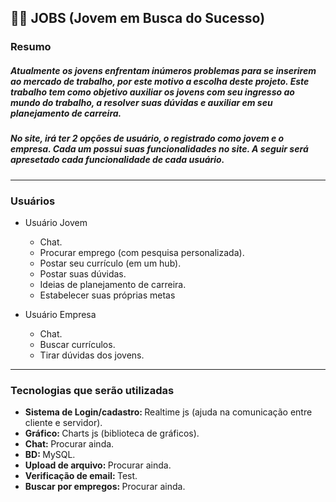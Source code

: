<h2>
  👷🏼 JOBS (Jovem em Busca do Sucesso)
</h2>

<h3>
  Resumo
</h3>

<h5>
  Atualmente os jovens enfrentam inúmeros problemas para se inserirem ao mercado de trabalho, por este motivo a escolha deste projeto. Este trabalho tem como objetivo auxiliar os jovens com seu ingresso ao mundo do trabalho, a resolver suas dúvidas e auxiliar em seu planejamento de carreira.
</h5>

<h5>
  No site, irá ter 2 opções de usuário, o registrado como jovem e o empresa. Cada um possui suas funcionalidades no site. A seguir será apresetado cada funcionalidade de cada usuário.
</h5>

<hr>

<h3>
  Usuários
</h3>


  - Usuário Jovem
    - Chat.
    - Procurar emprego (com pesquisa personalizada).
    - Postar seu currículo (em um hub).
    - Postar suas dúvidas.
    - Ideias de planejamento de carreira.
    - Estabelecer suas próprias metas

  - Usuário Empresa
      - Chat.
      - Buscar currículos.
      - Tirar dúvidas dos jovens.

<hr>

<h3>
  Tecnologias que serão utilizadas
</h3>

- <b> Sistema de Login/cadastro: </b> Realtime js (ajuda na comunicação entre cliente e servidor).
- <b> Gráfico: </b> Charts js (biblioteca de gráficos).
- <b> Chat: </b> Procurar ainda.
- <b> BD: </b> MySQL.
- <b> Upload de arquivo: </b> Procurar ainda.
- <b> Verificação de email: </b> Test.
- <b> Buscar por empregos: </b> Procurar ainda.
